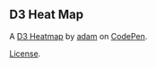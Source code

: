 D3 Heat Map
-----------


A [D3 Heatmap](https://codepen.io/adambrikman/full/gEKmVz) by [adam](https://codepen.io/adambrikman) on [CodePen](https://codepen.io).

[License](https://codepen.io/adambrikman/pen/gEKmVz/license).